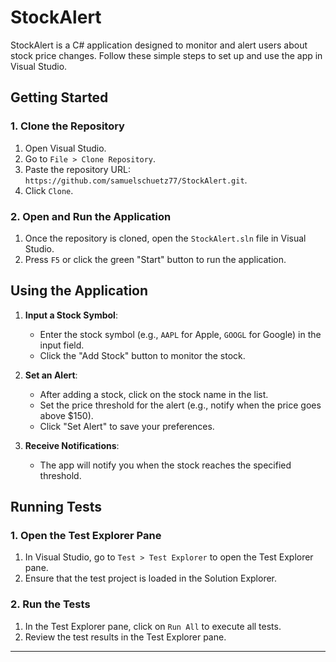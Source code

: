# StockAlert

StockAlert is a C# application designed to monitor and alert users about stock price changes. Follow these simple steps to set up and use the app in Visual Studio.

## Getting Started

### 1. Clone the Repository

1. Open Visual Studio.
2. Go to `File > Clone Repository`.
3. Paste the repository URL: `https://github.com/samuelschuetz77/StockAlert.git`.
4. Click `Clone`.

### 2. Open and Run the Application

1. Once the repository is cloned, open the `StockAlert.sln` file in Visual Studio.
2. Press `F5` or click the green "Start" button to run the application.

## Using the Application

1. **Input a Stock Symbol**:
   - Enter the stock symbol (e.g., `AAPL` for Apple, `GOOGL` for Google) in the input field.
   - Click the "Add Stock" button to monitor the stock.

2. **Set an Alert**:
   - After adding a stock, click on the stock name in the list.
   - Set the price threshold for the alert (e.g., notify when the price goes above $150).
   - Click "Set Alert" to save your preferences.

3. **Receive Notifications**:
   - The app will notify you when the stock reaches the specified threshold.

## Running Tests

### 1. Open the Test Explorer Pane

1. In Visual Studio, go to `Test > Test Explorer` to open the Test Explorer pane.
2. Ensure that the test project is loaded in the Solution Explorer.

### 2. Run the Tests

1. In the Test Explorer pane, click on `Run All` to execute all tests.
2. Review the test results in the Test Explorer pane.

---

